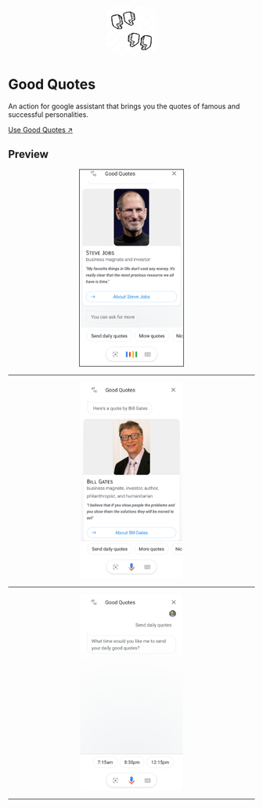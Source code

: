 
<p align="center">
    <img src="images/good-quotes.jpg" height="100px" width="100px" style="border-radius:20px" />
</p>


# Good Quotes

An action for google assistant that brings you the quotes of famous and successful personalities.

[Use Good Quotes :arrow_upper_right:](https://assistant.google.com/services/a/uid/000000289a269df7)

## Preview

<p align="center">
    <img src="images/screenshot_1.png" height="400px" border="1px" />
</p>


---


<p align="center">
    <img src="images/screenshot_2.png" height="400px" />
</p>


---


<p align="center">
    <img src="images/screenshot_3.png" height="400px" />
</p>


----
